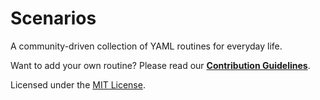 # Scenarios

A community-driven collection of YAML routines for everyday life.

Want to add your own routine? Please read our **[Contribution Guidelines](CONTRIBUTING.md)**.

Licensed under the [MIT License](LICENSE).